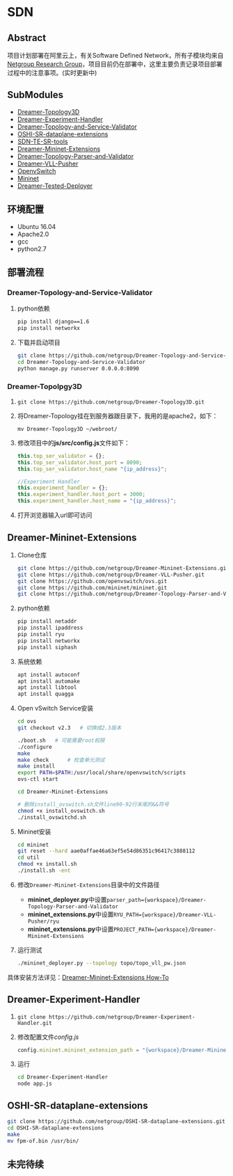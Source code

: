 # SDN

## Abstract

项目计划部署在阿里云上，有关Software Defined Network，所有子模块均来自[Netgroup Research Group](https://github.com/netgroup)，项目目前仍在部署中，这里主要负责记录项目部署过程中的注意事项。(实时更新中)

## SubModules

- [Dreamer-Topology3D](https://github.com/netgroup/Dreamer-Topology3D.git)
- [Dreamer-Experiment-Handler](https://github.com/netgroup/Dreamer-Experiment-Handler.git)
- [Dreamer-Topology-and-Service-Validator](https://github.com/netgroup/Dreamer-Topology-and-Service-Validator.git)
- [OSHI-SR-dataplane-extensions](https://github.com/netgroup/OSHI-SR-dataplane-extensions.git)
- [SDN-TE-SR-tools](https://github.com/netgroup/SDN-TE-SR-tools.git)
- [Dreamer-Mininet-Extensions](https://github.com/netgroup/Dreamer-Mininet-Extensions.git)
- [Dreamer-Topology-Parser-and-Validator](https://github.com/netgroup/Dreamer-Topology-Parser-and-Validator.git)
- [Dreamer-VLL-Pusher](https://github.com/netgroup/Dreamer-VLL-Pusher.git)
- [OpenvSwitch](https://github.com/openvswitch/ovs.git)
- [Mininet](https://github.com/mininet/mininet.git)
- [Dreamer-Tested-Deployer](https://github.com/netgroup/Dreamer-Testbed-Deployer.git)

## 环境配置

- Ubuntu 16.04
- Apache2.0
- gcc
- python2.7

## 部署流程

### Dreamer-Topology-and-Service-Validator

1. python依赖

    ```sh
    pip install django==1.6
    pip install networkx
    ```
2. 下载并启动项目

    ```sh
    git clone https://github.com/netgroup/Dreamer-Topology-and-Service-Validator.git
    cd Dreamer-Topology-and-Service-Validator
    python manage.py runserver 0.0.0.0:8090
    ```

### Dreamer-Topolpgy3D

1. `git clone https://github.com/netgroup/Dreamer-Topology3D.git`
2. 将Dreamer-Topology挂在到服务器跟目录下，我用的是apache2，如下：
    
    `mv Dreamer-Topology3D ~/webroot/`
    
3. 修改项目中的**js/src/config.js**文件如下：
 
    ```js
    this.top_ser_validator = {};
    this.top_ser_validator.host_port = 8090;
    this.top_ser_validator.host_name "{ip_address}";

    //Experiment Handler
    this.experiment_handler = {};
    this.experiment_handler.host_port = 3000;
    this.experiment_handler.host_name = "{ip_address}";
    ```
    
4. 打开浏览器输入url即可访问


## Dreamer-Mininet-Extensions

1. Clone仓库
    ```sh
    git clone https://github.com/netgroup/Dreamer-Mininet-Extensions.git
    git clone https://github.com/netgroup/Dreamer-VLL-Pusher.git
    git clone https://github.com/openvswitch/ovs.git  
    git clone https://github.com/mininet/mininet.git
    git clone https://github.com/netgroup/Dreamer-Topology-Parser-and-Validator.git
    ```

2. python依赖

    ```sh
    pip install netaddr
    pip install ipaddress
    pip install ryu
    pip install networkx
    pip install siphash
    ```
    
3. 系统依赖

    ```sh 
    apt install autoconf 
    apt install automake 
    apt install libtool
    apt install quagga
    ```
    
3. Open vSwitch Service安装

    ```sh
    cd ovs
    git checkout v2.3   # 切换成2.3版本
    
    ./boot.sh   # 可能需要root权限
    ./configure
    make
    make check      # 检查单元测试
    make install 
    export PATH=$PATH:/usr/local/share/openvswitch/scripts
    ovs-ctl start
    
    cd Dreamer-Mininet-Extensions
    
    # 删除install_ovswitch.sh文件line90-92行末尾的&&符号
    chmod +x install_ovswitch.sh
    ./install_ovswitchd.sh
    ```
    
4. Mininet安装
    
    ```sh
    cd mininet
    git reset --hard aae0affae46a63ef5e54d86351c96417c3888112
    cd util
    chmod +x install.sh
    ./install.sh -ent
    ``` 
    
5. 修改`Dreamer-Mininet-Extensions`目录中的文件路径  
    - **mininet_deployer.py**中设置`parser_path={workspace}/Dreamer-Topology-Parser-and-Validator`
    - **mininet_extensions.py**中设置`RYU_PATH={workspace}/Dreamer-VLL-Pusher/ryu`
    - **mininet_extensions.py**中设置`PROJECT_PATH={workspace}/Dreamer-Mininet-Extensions`

6. 运行测试
     
     ```sh
     ./mininet_deployer.py --topology topo/topo_vll_pw.json
     ```
     
具体安装方法详见：[Dreamer-Mininet-Extensions How-To](http://netgroup.uniroma2.it/twiki/bin/view/Oshi/OshiExperimentsHowto#MininetExtensions)
    
## Dreamer-Experiment-Handler

1. `git clone https://github.com/netgroup/Dreamer-Experiment-Handler.git`
2. 修改配置文件*config.js*

    ```js
    config.mininet.mininet_extension_path = "{workspace}/Dreamer-Mininet-Extensions";
    ```
    
3. 运行

    ```sh
    cd Dreamer-Experiment-Handler
    node app.js
    ```
    
## OSHI-SR-dataplane-extensions

```sh
git clone https://github.com/netgroup/OSHI-SR-dataplane-extensions.git
cd OSHI-SR-dataplane-extensions
make
mv fpm-of.bin /usr/bin/
```

## 未完待续
